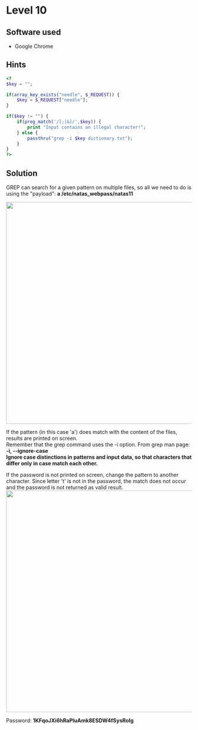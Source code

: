 # Level 10

## Software used
- Google Chrome

## Hints

```php
<?
$key = "";

if(array_key_exists("needle", $_REQUEST)) {
    $key = $_REQUEST["needle"];
}

if($key != "") {
    if(preg_match('/[;|&]/',$key)) {
        print "Input contains an illegal character!";
    } else {
        passthru("grep -i $key dictionary.txt");
    }
}
?>
```

## Solution

GREP can search for a given pattern on multiple files, so all we need to do is using the "payload": **a /etc/natas_webpass/natas11**

<img src="https://user-images.githubusercontent.com/110602224/235717843-85c7b06d-a5c9-4172-9e55-efd69794ad4e.png" width=600 height=auto>

If the pattern (in this case 'a') does match with the content of the files, results are printed on screen.  
Remember that the grep command uses the -i option. From grep man page:  
**-i, --ignore-case  
      Ignore case distinctions in patterns and input data, so that characters that differ only in case match each other.**
              
If the password is not printed on screen, change the pattern to another character.
Since letter 't' is not in the password, the match does not occur and the password is not returned as valid result.  
<img src="https://user-images.githubusercontent.com/110602224/235719433-ab7fc14d-ab6a-4a25-85a2-6d81a00d280e.png" width=600 height=auto>

Password: **1KFqoJXi6hRaPluAmk8ESDW4fSysRoIg**



